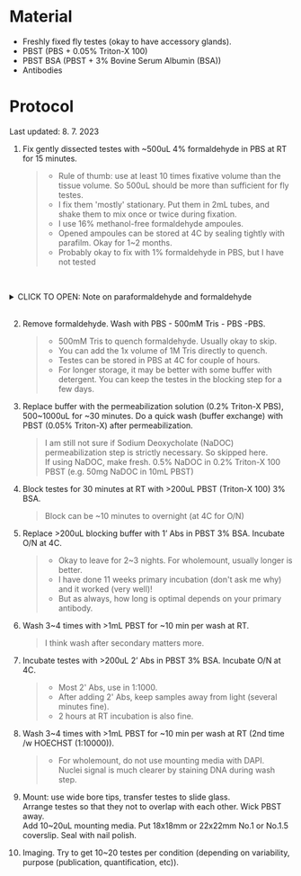 # Material 
- Freshly fixed fly testes (okay to have accessory glands). 
- PBST (PBS + 0.05% Triton-X 100)
- PBST BSA (PBST + 3% Bovine Serum Albumin (BSA))
- Antibodies
 
# Protocol 

Last updated: 8. 7. 2023

<!--![Tubules before fixation](https://github.com/jongminkmg/Storage/blob/main/Pre-fix_tubules.jpg?raw=true "Tubules before fixation")
<br> before fixation-->

1. Fix gently dissected testes with ~500uL 4% formaldehyde in PBS at RT for 15 minutes. 
    > - Rule of thumb: use at least 10 times fixative volume than the tissue volume. So 500uL should be more than sufficient for fly testes.
    > - I fix them 'mostly' stationary. Put them in 2mL tubes, and shake them to mix once or twice during fixation. <br>
    > - I use 16% methanol-free formaldehyde ampoules. <br>
    > - Opened ampoules can be stored at 4C by sealing tightly with parafilm. Okay for 1~2 months.<br>
    > - Probably okay to fix with 1% formaldehyde in PBS, but I have not tested
    
<br><details>
<summary>CLICK TO OPEN: Note on paraformaldehyde and formaldehyde</summary>

    1) Paraformaldehyde is a polymer form (powder) of formaldehyde. 
       You cannot fix samples with paraformaldehyde, 
       so don't write in your method section that you fixed with paraformaldehyde.

    2) Once you open 16% formaldehyde ampoule, formaldehyde polymerizes. 
       So, the effective concentration of active moiety decreases over time. 
       Empirically, it did not matter to keep opened formaldehyde at 4C for up to 1~2 months. 

</details><br>

2. Remove formaldehyde. Wash with PBS - 500mM Tris - PBS -PBS.
    > - 500mM Tris to quench formaldehyde. Usually okay to skip. <br>
    > - You can add the 1x volume of 1M Tris directly to quench. <br>
    > - Testes can be stored in PBS at 4C for couple of hours. <br>
    > - For longer storage, it may be better with some buffer with detergent. You can keep the testes in the blocking step for a few days. <br>

3. Replace buffer with the permeabilization solution (0.2% Triton-X PBS), 500~1000uL for ~30 minutes. Do a quick wash (buffer exchange) with PBST (0.05% Triton-X) after permeabilization.
    > I am still not sure if Sodium Deoxycholate (NaDOC) permeabilization step is strictly necessary. So skipped here.<br>
    > If using NaDOC, make fresh. 0.5% NaDOC in 0.2% Triton-X 100 PBST (e.g. 50mg NaDOC in 10mL PBST)

4. Block testes for 30 minutes at RT with >200uL PBST (Triton-X 100) 3% BSA. 
    > Block can be ~10 minutes to overnight (at 4C for O/N)

5. Replace >200uL blocking buffer with 1’ Abs in PBST 3% BSA. Incubate O/N at 4C.
    > - Okay to leave for 2~3 nights. For wholemount, usually longer is better.
    > - I have done 11 weeks primary incubation (don't ask me why) and it worked (very well)!
    > - But as always, how long is optimal depends on your primary antibody. 

6. Wash 3~4 times with >1mL PBST for ~10 min per wash at RT.
    > I think wash after secondary matters more. 

7. Incubate testes with >200uL 2’ Abs in PBST 3% BSA. Incubate O/N at 4C.
   > - Most 2' Abs, use in 1:1000.<br>
   > - After adding 2' Abs, keep samples away from light (several minutes fine).<br>
   > - 2 hours at RT incubation is also fine. 

8. Wash 3~4 times with >1mL PBST for ~10 min per wash at RT (2nd time /w HOECHST (1:10000)).
    > - For wholemount, do not use mounting media with DAPI. <br> Nuclei signal is much clearer by staining DNA during wash step. 

9. Mount: use wide bore tips, transfer testes to slide glass.<br> Arrange testes so that they not to overlap with each other. Wick PBST away. 
<br> Add 10~20uL mounting media. Put 18x18mm or 22x22mm No.1 or No.1.5 coverslip. Seal with nail polish. 

10. Imaging. Try to get 10~20 testes per condition (depending on variability, purpose (publication, quantification, etc)).

